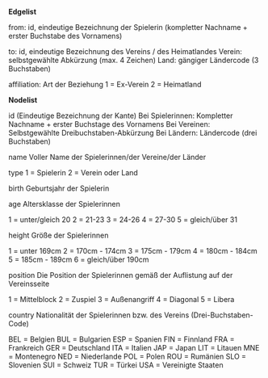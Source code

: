 **Edgelist**

from: 
id, eindeutige Bezeichnung der Spielerin (kompletter Nachname + erster Buchstabe des Vornamens)

to:
id, eindeutige Bezeichnung des Vereins / des Heimatlandes
Verein: selbstgewählte Abkürzung (max. 4 Zeichen)
Land: gängiger Ländercode (3 Buchstaben)

affiliation:
Art der Beziehung
1 = Ex-Verein
2 = Heimatland


**Nodelist**

id (Eindeutige Bezeichnung der Kante) 
Bei Spielerinnen: Kompletter Nachname + erster Buchstage des Vornamens 
Bei Vereinen: Selbstgewählte Dreibuchstaben-Abkürzung 
Bei Ländern: Ländercode (drei Buchstaben) 
 
name 
Voller Name der Spielerinnen/der Vereine/der Länder 
 
type 
1 = Spielerin 
2 = Verein oder Land 
 
birth 
Geburtsjahr der Spielerin 
 
age 
Altersklasse der Spielerinnen 
 
1 = unter/gleich 20 
2 = 21-23 
3 = 24-26 
4 = 27-30 
5 = gleich/über 31 
 
height 
Größe der Spielerinnen 
 
1 = unter 169cm 
2 = 170cm - 174cm 
3 = 175cm - 179cm 
4 = 180cm - 184cm 
5 = 185cm - 189cm 
6 = gleich/über 190cm 
 
position 
Die Position der Spielerinnen gemäß der Auflistung auf der Vereinsseite 
 
1 = Mittelblock 
2 = Zuspiel 
3 = Außenangriff 
4 = Diagonal 
5 = Libera 
 
country 
Nationalität der Spielerinnen bzw. des Vereins (Drei-Buchstaben-Code) 
 
BEL = Belgien 
BUL = Bulgarien 
ESP = Spanien 
FIN = Finnland 
FRA = Frankreich 
GER = Deutschland 
ITA = Italien 
JAP = Japan 
LIT = Litauen 
MNE = Montenegro 
NED = Niederlande 
POL = Polen 
ROU = Rumänien 
SLO = Slovenien 
SUI = Schweiz 
TUR = Türkei 
USA = Vereinigte Staaten 
